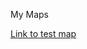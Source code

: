 My Maps

[Link to test map](https://github.com/Raising-The-Village/rtv-true_time_in_field/edit/main/0x01-maps_and_plots/docs/test_map.html)
